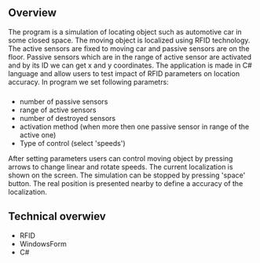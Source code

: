 ## Overview
The program is a simulation of locating object such as automotive car in some closed space. The moving object is localized using RFID technology. The active sensors
are fixed to moving car and passive sensors are on the floor. Passive sensors which are in the range of active sensor are activated and by its ID we can get x and y coordinates. 
The application is made in C# language and allow users to test impact of RFID parameters on location accuracy. In program we set following parametrs:
###
* number of passive sensors
* range of active sensors
* number of destroyed sensors
* activation method (when more then one passive sensor in range of the active one)
* Type of control (select 'speeds')

After setting parameters users can control moving object by pressing arrows to change linear and rotate speeds. The current localization is shown on the screen. The simulation can be stopped by pressing 'space' button.
The real position is presented nearby to define a accuracy of the localization.

## Technical overwiev
* RFID
* WindowsForm
* C#
